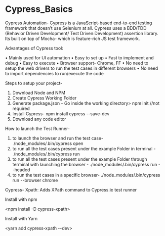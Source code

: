 # Cypress_Basics

Cypress Automation-  Cypress is a JavaScript-based end-to-end testing framework that doesn’t use Selenium at all. Cypress uses a BDD/TDD (Behavior Driven Development/ Test Driven Development) assertion library. Its built on top of Mocha- which is feature-rich JS test framework.

Advantages of Cypress tool:

•	Mainly used for UI automation
•	Easy to set up
•	Fast to implement and debug
•	Easy to execute
•	Browser support- Chrome, FF
•	No need to setup the web drivers to run the test cases in different browsers
•	No need to import dependencies to run/execute the code

Steps to setup your project-

1. Download Node and NPM
2. Create Cypress Working Folder
3. Generate package.json - Go inside the working directory> npm init //not required
4. Install Cypress- npm install cypress --save-dev
5. Download any code editor
	
How to launch the Test Runner-

1. to launch the browser and run the test case- ./node_modules/.bin/cypress open
2. to run all the test cases present under the example Folder in terminal - ./node_modules/.bin/cypress run
3. to run all the test cases present under the example Folder through terminal with launching the browser - ./node_modules/.bin/cypress run --headed
4. to run the test cases in a specific browser- ./node_modules/.bin/cypress run --browser chrome

Cypress- Xpath:
Adds XPath command to Cypress.io test runner

Install with npm

<npm install -D cypress-xpath>

Install with Yarn

<yarn add cypress-xpath --dev>

	
